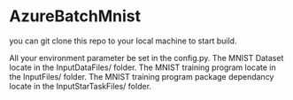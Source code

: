 # AzureBatchMnist
you can git clone this repo to your local machine to start build.

All your environment parameter be set in the config.py.
The MNIST Dataset locate in the InputDataFiles/ folder.
The MNIST training program locate in the InputFiles/ folder.
The MNIST training program package dependancy locate in the InputStarTaskFiles/ folder.
